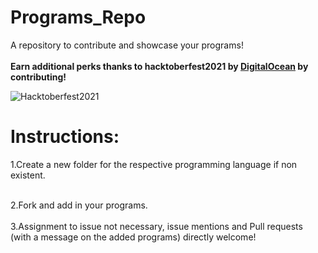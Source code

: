 # Programs_Repo
A repository to contribute and showcase your programs!
<br><br>
**Earn additional perks thanks to hacktoberfest2021 by [DigitalOcean](https://hacktoberfest.digitalocean.com/) by contributing!**
<br>
<!-- <img src=hacktoberfest.png> -->
![Hacktoberfest2021](https://user-images.githubusercontent.com/61049979/135955277-f64d5f57-e665-4cc0-978c-c816d52d1da5.PNG)
# Instructions:

1.Create a new folder for the respective programming language if non existent.
<br><br>

2.Fork and add in your programs.
<br><br>
3.Assignment to issue not necessary, issue mentions and Pull requests (with a message on the added programs) directly welcome!
<br><br>
